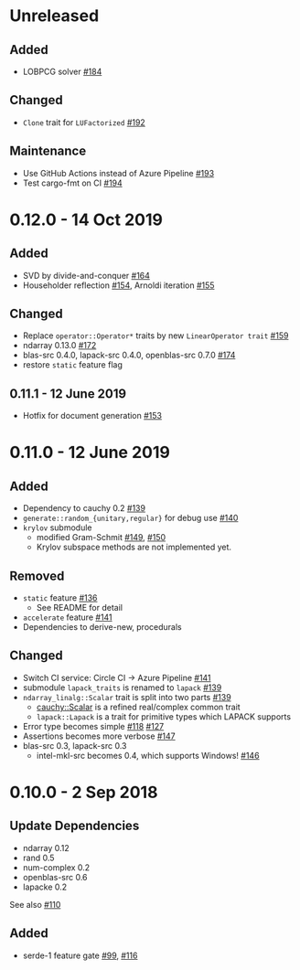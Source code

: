 Unreleased
===========

Added
------
- LOBPCG solver [#184](../../pull/184)

Changed
-------
- `Clone` trait for `LUFactorized` [#192](../../pull/192)

Maintenance
-----------
- Use GitHub Actions instead of Azure Pipeline [#193](../../pull/193)
- Test cargo-fmt on CI [#194](../../pull/194)

0.12.0 - 14 Oct 2019
====================

Added
-----
- SVD by divide-and-conquer [#164](../../pull/164)
- Householder reflection [#154](../../pull/154), Arnoldi iteration [#155](../../pull/155)

Changed
----------
- Replace `operator::Operator*` traits by new `LinearOperator trait` [#159](../../pull/159)
- ndarray 0.13.0 [#172](../../pull/172)
- blas-src 0.4.0, lapack-src 0.4.0, openblas-src 0.7.0 [#174](../../pull/174)
- restore `static` feature flag

0.11.1 - 12 June 2019
---------------------

- Hotfix for document generation [#153](../../pull/153)

0.11.0 - 12 June 2019
====================

Added
--------
- Dependency to cauchy 0.2 [#139](../../pull/139)
- `generate::random_{unitary,regular}` for debug use [#140](../../pull/140) 
- `krylov` submodule
  - modified Gram-Schmit [#149](../../pull/149), [#150](../../pull/150)
  - Krylov subspace methods are not implemented yet.

Removed
----------
- `static` feature [#136](../../pull/136)
  - See README for detail
- `accelerate` feature [#141](../../pull/141)
- Dependencies to derive-new, procedurals

Changed
---------
- Switch CI service: Circle CI -> Azure Pipeline [#141](../../pull/141)
- submodule `lapack_traits` is renamed to `lapack` [#139](../../pull/139)
- `ndarray_linalg::Scalar` trait is split into two parts [#139](../../pull/139)
  - [cauchy::Scalar](https://docs.rs/cauchy/0.2.0/cauchy/trait.Scalar.html) is a refined real/complex common trait
  - `lapack::Lapack` is a trait for primitive types which LAPACK supports
- Error type becomes simple [#118](../../pull/118) [#127](../../pull/127)
- Assertions becomes more verbose [#147](../../pull/147)
- blas-src 0.3, lapack-src 0.3
  - intel-mkl-src becomes 0.4, which supports Windows! [#146](../../pull/146)

0.10.0 - 2 Sep 2018
=======

Update Dependencies
--------------------

- ndarray 0.12
- rand 0.5
- num-complex 0.2
- openblas-src 0.6
- lapacke 0.2

See also [#110](../../pull/110)

Added
------
- serde-1 feature gate [#99](../../pull/99), [#116](../../pull/116)
